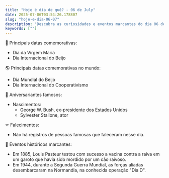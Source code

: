 ```yaml
---
title: "Hoje é dia de quê? - 06 de July"
date: 2025-07-06T03:54:26.178807
slug: "hoje-e-dia-06-07"
description: "Descubra as curiosidades e eventos marcantes do dia 06 de July, incluindo datas comemorativas e aniversariantes famosos."
keywords: [""]
---
```


🎉 Principais datas comemorativas:

- Dia da Virgem Maria
- Dia Internacional do Beijo

🌎 Principais datas comemorativas no mundo:

- Dia Mundial do Beijo
- Dia Internacional do Cooperativismo

🎂 Aniversariantes famosos:

- Nascimentos:
  - George W. Bush, ex-presidente dos Estados Unidos
  - Sylvester Stallone, ator

⚰️ Falecimentos:

- Não há registros de pessoas famosas que faleceram nesse dia.

📅 Eventos históricos marcantes:

- Em 1885, Louis Pasteur testou com sucesso a vacina contra a raiva em um garoto que havia sido mordido por um cão raivoso.
- Em 1944, durante a Segunda Guerra Mundial, as forças aliadas desembarcaram na Normandia, na conhecida operação "Dia D".